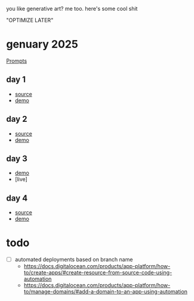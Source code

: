 you like generative art? me too. here's some cool shit

"OPTIMIZE LATER"

# genuary 2025

[Prompts](https://genuary.art/prompts)

## day 1

- [source](https://t.me/brainnoodles42/980)
- [demo](https://t.me/brainnoodles42/1001)

## day 2

- [source](https://t.me/brainnoodles42/986)
- [demo](https://t.me/brainnoodles42/983)

## day 3

- [demo](https://t.me/brainnoodles42/995)
- [live]

## day 4

- [source](https://github.com/ELI7VH/nextgenart/tree/genuary-4-2025)
- [demo](https://genuary.4.2025.elijahlucian.ca/)

# todo

- [ ] automated deployments based on branch name
  - https://docs.digitalocean.com/products/app-platform/how-to/create-apps/#create-resource-from-source-code-using-automation
  - https://docs.digitalocean.com/products/app-platform/how-to/manage-domains/#add-a-domain-to-an-app-using-automation
